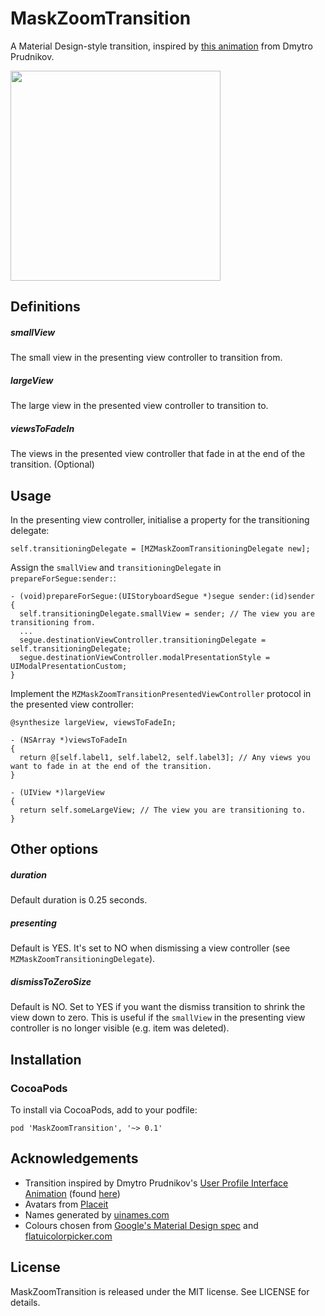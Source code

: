 # MaskZoomTransition

A Material Design-style transition, inspired by [this animation](https://dribbble.com/shots/1744157-User-Profile-Interface-Animation) from Dmytro Prudnikov.

<img src="MaskZoomTransition.gif" width="336" />


## Definitions

##### smallView

The small view in the presenting view controller to transition from.

##### largeView

The large view in the presented view controller to transition to.

##### viewsToFadeIn

The views in the presented view controller that fade in at the end of the transition. (Optional)


## Usage

In the presenting view controller, initialise a property for the transitioning delegate:

    self.transitioningDelegate = [MZMaskZoomTransitioningDelegate new];

Assign the `smallView` and `transitioningDelegate` in `prepareForSegue:sender:`:

    - (void)prepareForSegue:(UIStoryboardSegue *)segue sender:(id)sender
    {
      self.transitioningDelegate.smallView = sender; // The view you are transitioning from.
      ...
      segue.destinationViewController.transitioningDelegate = self.transitioningDelegate;
      segue.destinationViewController.modalPresentationStyle = UIModalPresentationCustom;
    }

Implement the `MZMaskZoomTransitionPresentedViewController` protocol in the presented view controller:

    @synthesize largeView, viewsToFadeIn;

    - (NSArray *)viewsToFadeIn
    {
      return @[self.label1, self.label2, self.label3]; // Any views you want to fade in at the end of the transition.
    }

    - (UIView *)largeView
    {
      return self.someLargeView; // The view you are transitioning to.
    }

## Other options

##### duration

Default duration is 0.25 seconds.

##### presenting

Default is YES. It's set to NO when dismissing a view controller (see `MZMaskZoomTransitioningDelegate`).

##### dismissToZeroSize

Default is NO. Set to YES if you want the dismiss transition to shrink the view down to zero. This is useful if the `smallView` in the presenting view controller is no longer visible (e.g. item was deleted).


## Installation

### CocoaPods

To install via CocoaPods, add to your podfile:

    pod 'MaskZoomTransition', '~> 0.1'


## Acknowledgements

- Transition inspired by Dmytro Prudnikov's [User Profile Interface Animation](https://dribbble.com/shots/1744157-User-Profile-Interface-Animation) (found [here](http://blog.webbb.be/material-design-animation-examples/))
- Avatars from [Placeit](https://blog.placeit.net/free-avatar-pack/)
- Names generated by [uinames.com](http://uinames.com/)
- Colours chosen from [Google's Material Design spec](https://www.google.com/design/spec/style/color.html#color-color-palette) and [flatuicolorpicker.com](http://www.flatuicolorpicker.com)


## License

MaskZoomTransition is released under the MIT license. See LICENSE for details.
